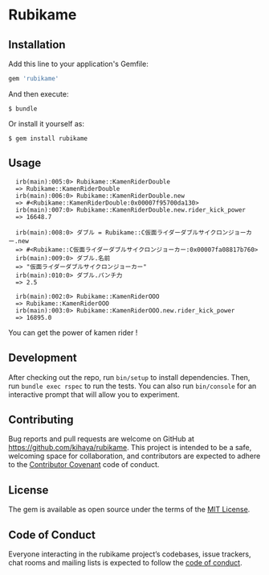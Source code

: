 # Rubikame

## Installation

Add this line to your application's Gemfile:

```ruby
gem 'rubikame'
```

And then execute:

    $ bundle

Or install it yourself as:

    $ gem install rubikame

## Usage

      irb(main):005:0> Rubikame::KamenRiderDouble
      => Rubikame::KamenRiderDouble
      irb(main):006:0> Rubikame::KamenRiderDouble.new
      => #<Rubikame::KamenRiderDouble:0x00007f95700da130>
      irb(main):007:0> Rubikame::KamenRiderDouble.new.rider_kick_power
      => 16648.7

      irb(main):008:0> ダブル = Rubikame::C仮面ライダーダブルサイクロンジョーカー.new
      => #<Rubikame::C仮面ライダーダブルサイクロンジョーカー:0x00007fa08817b760>
      irb(main):009:0> ダブル.名前
      => "仮面ライダーダブルサイクロンジョーカー"
      irb(main):010:0> ダブル.パンチ力
      => 2.5

      irb(main):002:0> Rubikame::KamenRiderOOO
      => Rubikame::KamenRiderOOO
      irb(main):003:0> Rubikame::KamenRiderOOO.new.rider_kick_power
      => 16895.0

You can get the power of kamen rider !

## Development

After checking out the repo, run `bin/setup` to install dependencies. Then, run `bundle exec rspec` to run the tests. You can also run `bin/console` for an interactive prompt that will allow you to experiment.

## Contributing

Bug reports and pull requests are welcome on GitHub at https://github.com/kihaya/rubikame. This project is intended to be a safe, welcoming space for collaboration, and contributors are expected to adhere to the [Contributor Covenant](http://contributor-covenant.org) code of conduct.

## License

The gem is available as open source under the terms of the [MIT License](https://opensource.org/licenses/MIT).

## Code of Conduct

Everyone interacting in the rubikame project’s codebases, issue trackers, chat rooms and mailing lists is expected to follow the [code of conduct](https://github.com/[USERNAME]/lgtmit/blob/master/CODE_OF_CONDUCT.md).
